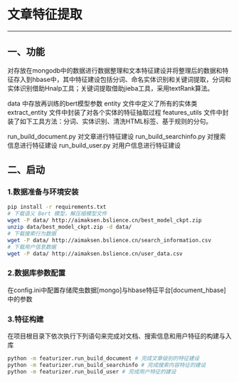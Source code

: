# 文章特征提取

------

## 一、功能

对存放在mongodb中的数据进行数据整理和文本特征建设并将整理后的数据和特征存入到hbase中，其中特征建设包括分词、命名实体识别和关键词提取，分词和实体识别借助Hnalp工具；关键词提取借助jieba工具，采用textRank算法。

data 中存放再训练的bert模型参数
entity 文件中定义了所有的实体类
extract_entity 文件中封装了对各个实体的特征抽取过程
features_utils 文件中封装了如下工具方法：分词、实体识别、清洗HTML标签、基于规则的分句。

run_build_document.py 对文章进行特征建设
run_build_searchinfo.py 对搜索信息进行特征建设
run_build_user.py 对用户信息进行特征建设

## 二、启动
### 1.数据准备与环境安装
```bash
pip install -r requirements.txt
# 下载语义 Bert 模型，解压缩模型文件
wget -P data/ http://aimaksen.bslience.cn/best_model_ckpt.zip
unzip data/best_model_ckpt.zip -d data/
# 下载搜索行为数据
wget -P data/ http://aimaksen.bslience.cn/search_information.csv
# 下载用户信息数据
wget -P data/ http://aimaksen.bslience.cn/user_data.csv
```
### 2.数据库参数配置
在config.ini中配置存储爬虫数据[mongo]与hbase特征平台[document_hbase]中的参数

### 3.特征构建
在项目根目录下依次执行下列语句来完成对文档、搜索信息和用户特征的构建与入库
```bash
python -m featurizer.run_build_document # 完成文章级别的特征建设
python -m featurizer.run_build_searchinfo # 完成搜索内容特征的建设
python -m featurizer.run_build_user # 完成用户特征的建设
```
